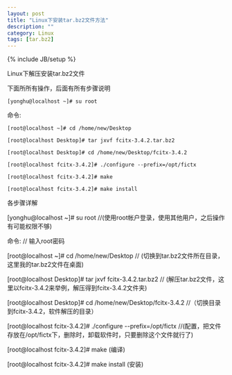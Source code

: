 ```yaml
---
layout: post
title: "Linux下安装tar.bz2文件方法"
description: ""
category: Linux
tags: [tar.bz2]
---
```

{% include JB/setup %}

Linux下解压安装tar.bz2文件

下面所所有操作，后面有所有步骤说明

	[yonghu@localhost ~]# su root

命令:                                        

	[root@localhost ~]# cd /home/new/Desktop

	[root@localhost Desktop]# tar jxvf fcitx-3.4.2.tar.bz2

	[root@localhost Desktop]# cd /home/new/Desktop/fcitx-3.4.2

	[root@localhost fcitx-3.4.2]# ./configure --prefix=/opt/fictx

	[root@localhost fcitx-3.4.2]# make

	[root@localhost fcitx-3.4.2]# make install

各步骤详解

[yonghu@localhost ~]# su root       //(使用root帐户登录，使用其他用户，之后操作有可能权限不够)

命令:                                             // 输入root密码

[root@localhost ~]# cd /home/new/Desktop         // (切换到tar.bz2文件所在目录，这里我的tar.bz2文件在桌面)

[root@localhost Desktop]# tar jxvf fcitx-3.4.2.tar.bz2  // (解压tar.bz2文件，这里以fcitx-3.4.2来举例，解压得到fcitx-3.4.2文件夹)

[root@localhost Desktop]# cd /home/new/Desktop/fcitx-3.4.2    //（切换目录到fcitx-3.4.2，软件解压的目录）

[root@localhost fcitx-3.4.2]# ./configure --prefix=/opt/fictx  //(配置，把文件存放在/opt/fictx下，删除时，卸载软件时，只要删除这个文件就行了)

[root@localhost fcitx-3.4.2]# make (编译)

[root@localhost fcitx-3.4.2]# make install (安装)
